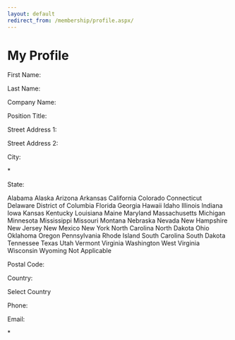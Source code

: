 ```yaml
---
layout: default
redirect_from: /membership/profile.aspx/
---
```


# My Profile

First Name:

Last Name:

Company Name:

Position Title:

Street Address 1:

Street Address 2:

City:

\*

State:

Alabama Alaska Arizona Arkansas California Colorado Connecticut Delaware
District of Columbia Florida Georgia Hawaii Idaho Illinois Indiana Iowa
Kansas Kentucky Louisiana Maine Maryland Massachusetts Michigan
Minnesota Mississippi Missouri Montana Nebraska Nevada New Hampshire New
Jersey New Mexico New York North Carolina North Dakota Ohio Oklahoma
Oregon Pennsylvania Rhode Island South Carolina South Dakota Tennessee
Texas Utah Vermont Virginia Washington West Virginia Wisconsin Wyoming
Not Applicable

Postal Code:

Country:

Select Country

Phone:

Email:

\*

